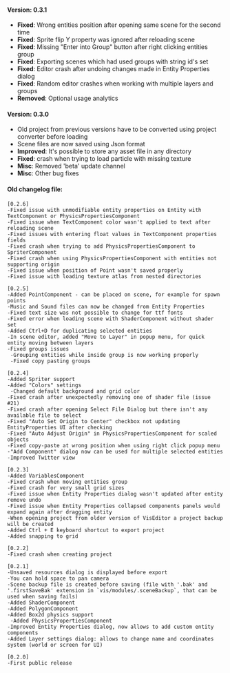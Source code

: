 #### Version: 0.3.1
- **Fixed**: Wrong entities position after opening same scene for the second time
- **Fixed**: Sprite flip Y property was ignored after reloading scene
- **Fixed**: Missing "Enter into Group" button after right clicking entities group
- **Fixed**: Exporting scenes which had used groups with string id's set
- **Fixed**: Editor crash after undoing changes made in Entity Properties dialog
- **Fixed**: Random editor crashes when working with multiple layers and groups
- **Removed**: Optional usage analytics 

#### Version: 0.3.0
- Old project from previous versions have to be converted using project converter before loading
- Scene files are now saved using Json format
- **Improved**: It's possible to store any asset file in any directory
- **Fixed**: crash when trying to load particle with missing texture
- **Misc**: Removed 'beta' update channel
- **Misc**: Other bug fixes

#### Old changelog file:
```
[0.2.6]
-Fixed issue with unmodifiable entity properties on Entity with TextComponent or PhysicsPropertiesComponent
-Fixed issue when TextComponent color wasn't applied to text after reloading scene
-Fixed issues with entering float values in TextComponent properties fields
-Fixed crash when trying to add PhysicsPropertiesComponent to SpriterComponent
-Fixed crash when using PhysicsPropertiesComponent with entities not supporting origin
-Fixed issue when position of Point wasn't saved properly
-Fixed issue with loading texture atlas from nested directories

[0.2.5]
-Added PointComponent - can be placed on scene, for example for spawn points
-Music and Sound files can now be changed from Entity Properties
-Fixed text size was not possible to change for ttf fonts
-Fixed error when loading scene with ShaderComponent without shader set
-Added Ctrl+D for duplicating selected entities
-In scene editor, added "Move to Layer" in popup menu, for quick entity moving between layers
-Fixed groups issues
 -Grouping entities while inside group is now working properly
 -Fixed copy pasting groups

[0.2.4]
-Added Spriter support
-Added "Colors" settings
 -Changed default background and grid color
-Fixed crash after unexpectedly removing one of shader file (issue #21)
-Fixed crash after opening Select File Dialog but there isn't any available file to select
-Fixed "Auto Set Origin to Center" checkbox not updating EntityProperties UI after checking
-Fixed "Auto Adjust Origin" in PhysicsPropertiesComponent for scaled objects
-Fixed copy-paste at wrong position when using right click popup menu
-"Add Component" dialog now can be used for multiple selected entities
-Improved Twitter view

[0.2.3]
-Added VariablesComponent
-Fixed crash when moving entities group
-Fixed crash for very small grid sizes
-Fixed issue when Entity Properties dialog wasn't updated after entity remove undo
-Fixed issue when Entity Properties collapsed components panels would expand again after dragging entity
-When opening project from older version of VisEditor a project backup will be created
-Added Ctrl + E keyboard shortcut to export project
-Added snapping to grid

[0.2.2]
-Fixed crash when creating project

[0.2.1]
-Unsaved resources dialog is displayed before export
-You can hold space to pan camera
-Scene backup file is created before saving (file with '.bak' and '.firstSaveBak' extension in `vis/modules/.sceneBackup`, that can be used when saving fails)
-Added ShaderComponent
-Added PolygonComponent
-Added Box2d physics support
 -Added PhysicsPropertiesComponent
-Improved Entity Properties dialog, now allows to add custom entity components
-Added Layer settings dialog: allows to change name and coordinates system (world or screen for UI)

[0.2.0]
-First public release
```